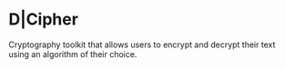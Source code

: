 # D|Cipher
Cryptography toolkit that allows users to encrypt and decrypt their text using an algorithm of their choice.
